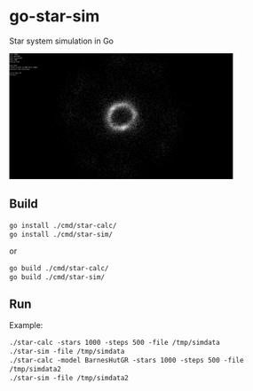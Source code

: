 # go-star-sim
Star system simulation in Go

<img src="assets/images/screenshot.png" alt="Star Simulator Screenshot" width="80%" />

## Build

```
go install ./cmd/star-calc/
go install ./cmd/star-sim/
```
or
```
go build ./cmd/star-calc/
go build ./cmd/star-sim/
```

## Run

Example:
```
./star-calc -stars 1000 -steps 500 -file /tmp/simdata
./star-sim -file /tmp/simdata
./star-calc -model BarnesHutGR -stars 1000 -steps 500 -file /tmp/simdata2
./star-sim -file /tmp/simdata2
```

